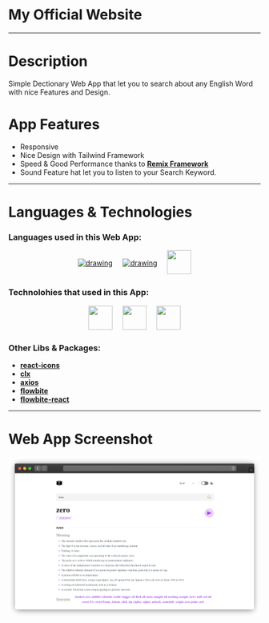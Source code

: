 # My Official Website

---

# Description

Simple Dectionary Web App that let you to search about any English Word with nice Features and Design.

# App Features

- Responsive
- Nice Design with Tailwind Framework
- Speed & Good Performance thanks to [**Remix Framework**](https://remix.run/)
- Sound Feature hat let you to listen to your Search Keyword.

---

# Languages & Technologies

### Languages used in this Web App:

<div style="display: flex; justify-content: center; align-items: center; gap: 20px;">
  <a href="https://developer.mozilla.org/en-US/docs/Web/HTML"><img src="https://img.icons8.com/color/48/000000/html-5--v1.png" alt="drawing" width="48" height="48"/></a>
  <a href="https://developer.mozilla.org/en-US/docs/Web/CSS?retiredLocale=ar"><img src="https://img.icons8.com/color/48/000000/css3.png" alt="drawing" width="48" height="48"/></a>
  <a href="https://www.javascript.com/"><img src="https://img.icons8.com/color/48/000000/javascript--v2.png" width="48" height="48"/></a>
</div>

### Technolohies that used in this App:

<div style="display: flex; justify-content: center; align-items: center; gap: 20px;">
  <a href="https://tailwindcss.com/"><img src="https://tailwindcss.com/_next/static/media/tailwindcss-mark.79614a5f61617ba49a0891494521226b.svg" width="48" height="48"/></a>
<a href="https://www.typescriptlang.org/"><img src="https://cdn-icons-png.flaticon.com/128/5968/5968381.png" width="48" height="48"/></a>
<a href="https://remix.run/"><img src="https://lh3.googleusercontent.com/fife/AMPSemdwl-uG5xPQz__Wk2FGZm3P58tNQmmhOV1sh9Lm91jAyPEQ0AP0cz8mrgLE-BUizfXnBwZTQjiQH0xlxuHD6C3PKF_Yu56rJ_sZRgZ__G-NNUPjsePr--_bTOe2NPGqlKD7votLyrevKEqvdadp08dA6_bbvzzNEaiR72ZjeS9b7fijyAnAyDX21KTfv069KeUT_vQ6afRxuKgt8v3O_W5gDPjaP7LmcvCeawhhfcPu3ZmC8g-ET0Yop8Yz2EqZtN65swD5JN8rRXH5-j8Uvvun385Aw7wFSn8HWV8BYx5ydNeJgjDBUMCPOXDp38Avh0naURG-NQZbZj1l9m4ELdb1vKplzX3HbfE6gwQIIoqf8ymRyqyPQlW8jC7GqayIpk9gmgQ6TQqnYA2d6XzgnGcyR8P1L5OTReaV08QNdvdI-7MV1QuGuJyIFLxoCPCdy4ZkO9AkA7t7TlWCelae_bC_9vkfNuX9zTTFRqU6ulXj4f8QaobAuvmFm2rTIv4wmq0pM2DA0vqPgjTmlTb-M6wju-S1Xwk7WfoI2QS6jtDBX3z_cn0vk6UsbzCaQboO8LTNRHCNB-toonv5IJ0xOVRSpYoErgp-BAZAaxzoP2PjVGD2_8m34MGsxZNjvJmmv2BkMeGUrWxhjvc01l6InmQEc8vPeSuahdg3qf4pdwE61twnmtDbuEy02hl_fNY2TXjbjtC5gTdeABBV1M3FTMEMTqLbKbgop9FEbBvO2ZWB4cSrEkPappiwORklTuYQGsXfBlqD9Z3KeBjdTtfFdhoUgWGF_snHc02XawLEhhNZkiD5nIKCna8ZuC2bqHs5lqSWtYPi6VC0vGeLBOzbR5omkblKLo-jGB4PBNQ4s-r3lGLlB_F1YgZNcT4UE2haF-sKPw99niVucptf3Nq4NXz4Xx1B_F3rPOnjUx1Jy_MLWs_L-wqkaIhQPnjDfHcNK8MPX6aPx1woU8lluJpkKV4AcgwW6clQPWJWam8jYByQ4ecxVzRZEW9iBsndhy6PmQDP4MkG70FQ8y44RTwz77Bvq0b2ACu8lbOVgSYeJ30nGEBVeoA4qVgIC9FAQRux7losJJL_vVuQyn10_X_EhJyYuTHFP3zAgckseqXiXbclLU-5tAUOjfQIxUTsMcm5u4Wjkjwfr1S0hRRT2jaBNaKQ9znfNo9dVSghSrHaWHgNT3513-8rRSbupcbrakw_Ekh5dkupIhJVeyF-MToXoGEInozGrqH_p-WXVw_6bT0dYy6MaCh_xzRB6Jfj0XvDAje41pVBG4tXsR9yFUQzRZvugTCScJSypo9vAmEulIC4l89DQFFkH3UX59xTcNLZdK1yWueWHH0pOqbXpkURy-ERsWqtNDj_wXoSdf_ktpwUHYX0ViYWzt18zd0-sWGMBu6Afmm9P-twe9cHXNTd0shm9OndwP2_oT_Z0L8w_ALNUXpsErTnE2EV8vbhH-1ns2AmzqFCR-3aVgnTx4wtxXIwgfoUf-mNddkEZ4BcbjbqPfaN7BY=w1611-h1006" width="48" height="48"/></a>
</div>

### Other Libs & Packages:

- [**react-icons**](https://react-icons.github.io/react-icons/)
- [**clx**](https://www.npmjs.com/package/clsx)
- [**axios**](https://axios-http.com/docs/intro)
- [**flowbite**](https://flowbite.com/)
- [**flowbite-react**](https://flowbite-react.com/)

---

# Web App Screenshot

![Dectionary App](./app-screenshot.png)
